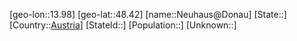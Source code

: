 ﻿---
location: [48.42,13.98]
type: City
tags:
- geo/City


SpocWebEntityId: 32828
isDeleted: false
confidential: public

---
[geo-lon::13.98]
[geo-lat::48.42]
[name::Neuhaus@Donau]
[State::]
[Country::[Austria](geo/Continent/Europe/Austria.md)]
[StateId::]
[Population::]
[Unknown::]

